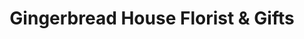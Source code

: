 ---
title: "Gingerbread House Florist & Gifts"
url: /raleigh/gingerbread-house-florist-und-gifts/
shop: Blumen
---